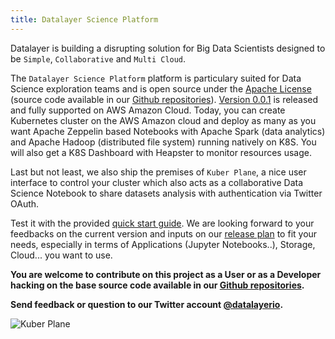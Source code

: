 ```yaml
---
title: Datalayer Science Platform
---
```


Datalayer is building a disrupting solution for Big Data Scientists designed to be `Simple`, `Collaborative` and `Multi Cloud`.

The `Datalayer Science Platform` platform is particulary suited for Data Science exploration teams and is open source under the [Apache License](https://www.apache.org/licenses/LICENSE-2.0) (source code available in our [Github repositories](https://github.com/datalayer/)). [Version 0.0.1](/docs/releases/v-0.0.1) is released and fully supported on AWS Amazon Cloud. Today, you can create Kubernetes cluster on the AWS Amazon cloud and deploy as many as you want Apache Zeppelin based Notebooks with Apache Spark (data analytics) and Apache Hadoop (distributed file system) running natively on K8S. You will also get a K8S Dashboard with Heapster to monitor resources usage.

Last but not least, we also ship the premises of `Kuber Plane`, a nice user interface to control your cluster which also acts as a collaborative Data Science Notebook to share datasets analysis with authentication via Twitter OAuth.

Test it with the provided [quick start guide](/docs/quick-start). We are looking forward to your feedbacks on the current version and inputs on our [release plan](/docs/releases) to fit your needs, especially in terms of Applications (Jupyter Notebooks..), Storage, Cloud... you want to use.

**You are welcome to contribute on this project as a User or as a Developer hacking on the base source code available in our [Github repositories](https://github.com/datalayer).**

**Send feedback or question to our Twitter account [@datalayerio](https://twitter.com/datalayerio).**

![Kuber Plane](/images/kuber-plane/kuber-plane.png "Kuber Plane")
